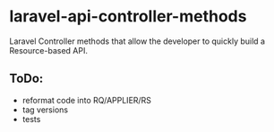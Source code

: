 # laravel-api-controller-methods
Laravel Controller methods that allow the developer to quickly build a Resource-based API.

## ToDo:
- reformat code into RQ/APPLIER/RS
- tag versions
- tests